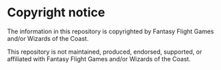 Copyright notice
=========

The information in this repository is copyrighted by Fantasy Flight Games and/or Wizards of the Coast.

This repository is not maintained, produced, endorsed, supported, or affiliated with Fantasy Flight Games and/or Wizards of the Coast. 

